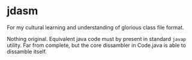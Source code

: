 # jdasm

For my cultural learning and understanding of glorious class file format.

Nothing original.
Equivalent java code must by present in standard ```javap``` utility.
Far from complete, but the core dissambler in Code.java is able to dissamble itself.

